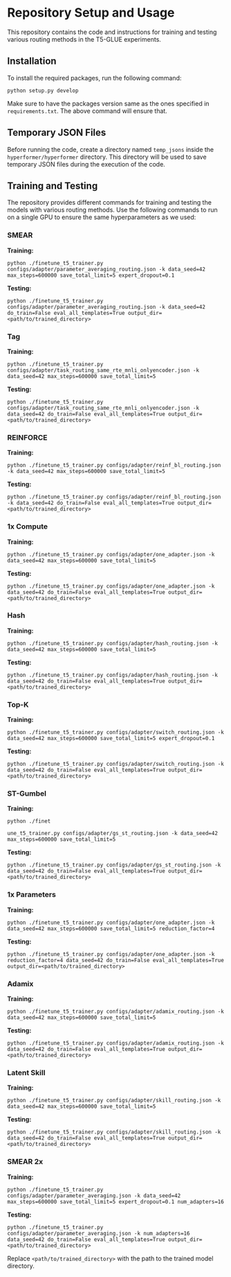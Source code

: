 # Repository Setup and Usage

This repository contains the code and instructions for training and testing various routing methods in the T5-GLUE experiments.

## Installation

To install the required packages, run the following command:

```shell
python setup.py develop
```

Make sure to have the packages version same as the ones specified in `requirements.txt`. The above command will ensure that.

## Temporary JSON Files

Before running the code, create a directory named `temp_jsons` inside the `hyperformer/hyperformer` directory. This directory will be used to save temporary JSON files during the execution of the code.

## Training and Testing

The repository provides different commands for training and testing the models with various routing methods. Use the following commands to run on a single GPU to ensure the same hyperparameters as we used:

### SMEAR

**Training:**
```shell
python ./finetune_t5_trainer.py configs/adapter/parameter_averaging_routing.json -k data_seed=42 max_steps=600000 save_total_limit=5 expert_dropout=0.1
```

**Testing:**
```shell
python ./finetune_t5_trainer.py configs/adapter/parameter_averaging_routing.json -k data_seed=42 do_train=False eval_all_templates=True output_dir=<path/to/trained_directory>
```

### Tag

**Training:**
```shell
python ./finetune_t5_trainer.py configs/adapter/task_routing_same_rte_mnli_onlyencoder.json -k data_seed=42 max_steps=600000 save_total_limit=5
```

**Testing:**
```shell
python ./finetune_t5_trainer.py configs/adapter/task_routing_same_rte_mnli_onlyencoder.json -k data_seed=42 do_train=False eval_all_templates=True output_dir=<path/to/trained_directory>
```

### REINFORCE

**Training:**
```shell
python ./finetune_t5_trainer.py configs/adapter/reinf_bl_routing.json -k data_seed=42 max_steps=600000 save_total_limit=5
```

**Testing:**
```shell
python ./finetune_t5_trainer.py configs/adapter/reinf_bl_routing.json -k data_seed=42 do_train=False eval_all_templates=True output_dir=<path/to/trained_directory>
```

### 1x Compute

**Training:**
```shell
python ./finetune_t5_trainer.py configs/adapter/one_adapter.json -k data_seed=42 max_steps=600000 save_total_limit=5
```

**Testing:**
```shell
python ./finetune_t5_trainer.py configs/adapter/one_adapter.json -k data_seed=42 do_train=False eval_all_templates=True output_dir=<path/to/trained_directory>
```

### Hash

**Training:**
```shell
python ./finetune_t5_trainer.py configs/adapter/hash_routing.json -k data_seed=42 max_steps=600000 save_total_limit=5
```

**Testing:**
```shell
python ./finetune_t5_trainer.py configs/adapter/hash_routing.json -k data_seed=42 do_train=False eval_all_templates=True output_dir=<path/to/trained_directory>
```

### Top-K

**Training:**
```shell
python ./finetune_t5_trainer.py configs/adapter/switch_routing.json -k data_seed=42 max_steps=600000 save_total_limit=5 expert_dropout=0.1
```

**Testing:**
```shell
python ./finetune_t5_trainer.py configs/adapter/switch_routing.json -k data_seed=42 do_train=False eval_all_templates=True output_dir=<path/to/trained_directory>
```

### ST-Gumbel

**Training:**
```shell
python ./finet

une_t5_trainer.py configs/adapter/gs_st_routing.json -k data_seed=42 max_steps=600000 save_total_limit=5
```

**Testing:**
```shell
python ./finetune_t5_trainer.py configs/adapter/gs_st_routing.json -k data_seed=42 do_train=False eval_all_templates=True output_dir=<path/to/trained_directory>
```

### 1x Parameters

**Training:**
```shell
python ./finetune_t5_trainer.py configs/adapter/one_adapter.json -k data_seed=42 max_steps=600000 save_total_limit=5 reduction_factor=4
```

**Testing:**
```shell
python ./finetune_t5_trainer.py configs/adapter/one_adapter.json -k reduction_factor=4 data_seed=42 do_train=False eval_all_templates=True output_dir=<path/to/trained_directory>
```

### Adamix

**Training:**
```shell
python ./finetune_t5_trainer.py configs/adapter/adamix_routing.json -k data_seed=42 max_steps=600000 save_total_limit=5
```

**Testing:**
```shell
python ./finetune_t5_trainer.py configs/adapter/adamix_routing.json -k data_seed=42 do_train=False eval_all_templates=True output_dir=<path/to/trained_directory>
```

### Latent Skill

**Training:**
```shell
python ./finetune_t5_trainer.py configs/adapter/skill_routing.json -k data_seed=42 max_steps=600000 save_total_limit=5
```

**Testing:**
```shell
python ./finetune_t5_trainer.py configs/adapter/skill_routing.json -k data_seed=42 do_train=False eval_all_templates=True output_dir=<path/to/trained_directory>
```

### SMEAR 2x

**Training:**
```shell
python ./finetune_t5_trainer.py configs/adapter/parameter_averaging.json -k data_seed=42 max_steps=600000 save_total_limit=5 expert_dropout=0.1 num_adapters=16
```

**Testing:**
```shell
python ./finetune_t5_trainer.py configs/adapter/parameter_averaging.json -k num_adapters=16 data_seed=42 do_train=False eval_all_templates=True output_dir=<path/to/trained_directory>
```

Replace `<path/to/trained_directory>` with the path to the trained model directory.

